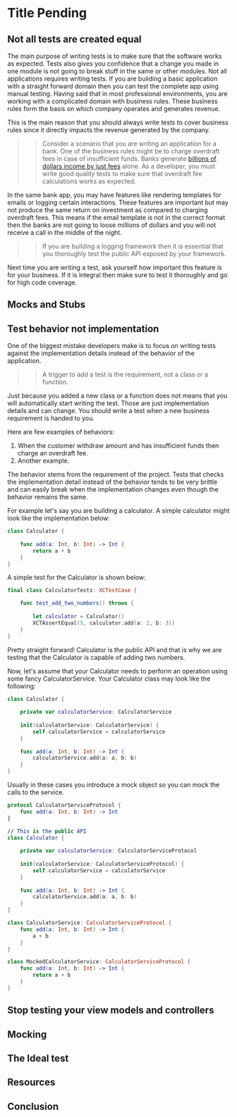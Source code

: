# Title Pending 



## Not all tests are created equal 

The main purpose of writing tests is to make sure that the software works as expected. Tests also gives you confidence that a change you made in one module is not going to break stuff in the same or other modules. Not all applications requires writing tests. If you are building a basic application with a straight forward domain then you can test the complete app using manual testing. Having said that in most professional environments, you are working with a complicated domain with business rules. These business rules form the basis on which company operates and generates revenue. 

This is the main reason that you should always write tests to cover business rules since it directly impacts the revenue generated by the company. 

>> Consider a scenario that you are writing an application for a bank. One of the business rules might be to charge overdraft fees in case of insufficient funds. Banks generate [billions of dollars income by just fees](https://www.depositaccounts.com/blog/banks-income-fees.html) alone. As a developer, you must write good quality tests to make sure that overdraft fee calculations works as expected.

In the same bank app, you may have features like rendering templates for emails or logging certain interactions. These features are important but may not produce the same return on investment as compared to charging overdraft fees. This means if the email template is not in the correct format then the banks are not going to loose millions of dollars and you will not receive a call in the middle of the night. 

>> If you are building a logging framework then it is essential that you thoroughly test the public API exposed by your framework. 

Next time you are writing a test, ask yourself how important this feature is for your business. If it is integral then make sure to test it thoroughly and go for high code coverage.  

## Mocks and Stubs 

## Test behavior not implementation 

One of the biggest mistake developers make is to focus on writing tests against the implementation details instead of the behavior of the application.

>> A trigger to add a test is the requirement, not a class or a function. 

Just because you added a new class or a function does not means that you will automatically start writing the test. Those are just implementation details and can change. You should write a test when a new business requirement is handed to you. 

Here are few examples of behaviors: 

1. When the customer withdraw amount and has insufficient funds then charge an overdraft fee.  
2. Another example. 

The behavior stems from the requirement of the project. Tests that checks the implementation detail instead of the behavior tends to be very brittle and can easily break when the implementation changes even though the behavior remains the same.  

For example let's say you are building a calculator. A simple calculator might look like the implementation below: 

```swift 
class Calculator {
    
    func add(a: Int, b: Int) -> Int {
        return a + b 
    }
}
```

A simple test for the Calculator is shown below: 

```swift 
final class CalculatorTests: XCTestCase {

    func test_add_two_numbers() throws {
       
        let calculator = Calculator()
        XCTAssertEqual(5, calculator.add(a: 2, b: 3))
    }
}
```

Pretty straight forward! Calculator is the public API and that is why we are testing that the Calculator is capable of adding two numbers.   

Now, let's assume that your Calculator needs to perform an operation using some fancy CalculatorService. Your Calculator class may look like the following: 

```swift 
class Calculator {
    
    private var calculatorService: CalculatorService
    
    init(calculatorService: CalculatorService) {
        self.calculatorService = calculatorService
    }
    
    func add(a: Int, b: Int) -> Int {
        calculatorService.add(a: a, b: b)
    }
}
```

Usually in these cases you introduce a mock object so you can mock the calls to the service. 

```swift 
protocol CalculatorServiceProtocol {
    func add(a: Int, b: Int) -> Int
}

// This is the public API
class Calculator {
    
    private var calculatorService: CalculatorServiceProtocol
    
    init(calculatorService: CalculatorServiceProtocol) {
        self.calculatorService = calculatorService
    }
    
    func add(a: Int, b: Int) -> Int {
        calculatorService.add(a: a, b: b)
    }
}

class CalculatorService: CalculatorServiceProtocol {
    func add(a: Int, b: Int) -> Int {
        a + b
    }
}

class MockedCalculatorService: CalculatorServiceProtocol {
    func add(a: Int, b: Int) -> Int {
        return a + b 
    }
}
```


## Stop testing your view models and controllers

## Mocking 

## The Ideal test 

## Resources 

## Conclusion 





